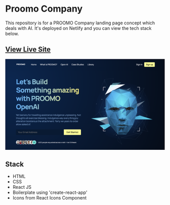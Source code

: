 # Proomo Company

This repository is for a PROOMO Company landing page concept which deals with AI. It's deployed on Netlify and you can view the tech stack below.

## [View Live Site](https://proomo.netlify.app/)

![](./src/assets/home-img.png)


## Stack
- HTML
- CSS
- React JS
- Boilerplate using 'create-react-app'
- Icons from React Icons Component
